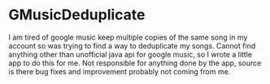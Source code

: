 GMusicDeduplicate
=================

I am tired of google music keep multiple copies of the same song in my account so was trying to find a way to deduplicate my songs. Cannot find anything other than unofficial java api for google music, so I wrote a little app to do this for me. Not responsible for anything done by the app, source is there bug fixes and improvement probably not coming from me.